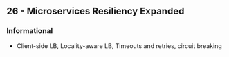 ## 26 - Microservices Resiliency Expanded
### Informational
- Client-side LB, Locality-aware LB, Timeouts and retries, circuit breaking